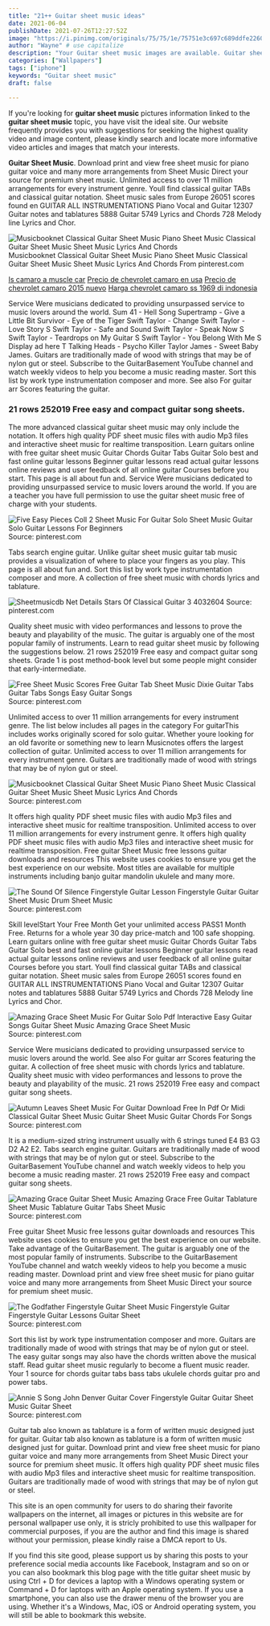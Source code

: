 ```yaml
---
title: "21++ Guitar sheet music ideas"
date: 2021-06-04
publishDate: 2021-07-26T12:27:52Z
image: "https://i.pinimg.com/originals/75/75/1e/75751e3c697c689ddfe2260775455615.png"
author: "Wayne" # use capitalize
description: "Your Guitar sheet music images are available. Guitar sheet music are a topic that is being searched for and liked by netizens now. You can Get the Guitar sheet music files here. Download all royalty-free vectors."
categories: ["Wallpapers"]
tags: ["iphone"]
keywords: "Guitar sheet music"
draft: false

---
```


If you're looking for **guitar sheet music** pictures information linked to the **guitar sheet music** topic, you have visit the ideal  site.  Our website frequently  provides you with  suggestions  for seeking  the highest  quality video and image  content, please kindly search and locate more informative video articles and images  that match your interests.

**Guitar Sheet Music**. Download print and view free sheet music for piano guitar voice and many more arrangements from Sheet Music Direct your source for premium sheet music. Unlimited access to over 11 million arrangements for every instrument genre. Youll find classical guitar TABs and classical guitar notation. Sheet music sales from Europe 26051 scores found en GUITAR ALL INSTRUMENTATIONS Piano Vocal and Guitar 12307 Guitar notes and tablatures 5888 Guitar 5749 Lyrics and Chords 728 Melody line Lyrics and Chor.

![Musicbooknet Classical Guitar Sheet Music Piano Sheet Music Classical Guitar Sheet Music Sheet Music Lyrics And Chords](https://i.pinimg.com/originals/5b/5d/e0/5b5de0dc6267529d7e27a394de6546ba.png "Musicbooknet Classical Guitar Sheet Music Piano Sheet Music Classical Guitar Sheet Music Sheet Music Lyrics And Chords")
Musicbooknet Classical Guitar Sheet Music Piano Sheet Music Classical Guitar Sheet Music Sheet Music Lyrics And Chords From pinterest.com

[Is camaro a muscle car](/is-camaro-a-muscle-car/)
[Precio de chevrolet camaro en usa](/precio-de-chevrolet-camaro-en-usa/)
[Precio de chevrolet camaro 2015 nuevo](/precio-de-chevrolet-camaro-2015-nuevo/)
[Harga chevrolet camaro ss 1969 di indonesia](/harga-chevrolet-camaro-ss-1969-di-indonesia/)

Service Were musicians dedicated to providing unsurpassed service to music lovers around the world. Sum 41 - Hell Song Supertramp - Give a Little Bit Survivor - Eye of the Tiger Swift Taylor - Change Swift Taylor - Love Story S Swift Taylor - Safe and Sound Swift Taylor - Speak Now S Swift Taylor - Teardrops on My Guitar S Swift Taylor - You Belong With Me S Display ad here T Talking Heads - Psycho Killer Taylor James - Sweet Baby James. Guitars are traditionally made of wood with strings that may be of nylon gut or steel. Subscribe to the GuitarBasement YouTube channel and watch weekly videos to help you become a music reading master. Sort this list by work type instrumentation composer and more. See also For guitar arr Scores featuring the guitar.

### 21 rows 252019 Free easy and compact guitar song sheets.

The more advanced classical guitar sheet music may only include the notation. It offers high quality PDF sheet music files with audio Mp3 files and interactive sheet music for realtime transposition. Learn guitars online with free guitar sheet music Guitar Chords Guitar Tabs Guitar Solo best and fast online guitar lessons Beginner guitar lessons read actual guitar lessons online reviews and user feedback of all online guitar Courses before you start. This page is all about fun and. Service Were musicians dedicated to providing unsurpassed service to music lovers around the world. If you are a teacher you have full permission to use the guitar sheet music free of charge with your students.


![Five Easy Pieces Coll 2 Sheet Music For Guitar Solo Sheet Music Guitar Solo Guitar Lessons For Beginners](https://i.pinimg.com/originals/95/af/15/95af15455cd0d4d7b94bfb154c9502d6.gif "Five Easy Pieces Coll 2 Sheet Music For Guitar Solo Sheet Music Guitar Solo Guitar Lessons For Beginners")
Source: pinterest.com

Tabs search engine guitar. Unlike guitar sheet music guitar tab music provides a visualization of where to place your fingers as you play. This page is all about fun and. Sort this list by work type instrumentation composer and more. A collection of free sheet music with chords lyrics and tablature.

![Sheetmusicdb Net Details Stars Of Classical Guitar 3 4032604](https://i.pinimg.com/originals/79/35/e0/7935e0a633f9e202ba3e87336d65a138.gif "Sheetmusicdb Net Details Stars Of Classical Guitar 3 4032604")
Source: pinterest.com

Quality sheet music with video performances and lessons to prove the beauty and playability of the music. The guitar is arguably one of the most popular family of instruments. Learn to read guitar sheet music by following the suggestions below. 21 rows 252019 Free easy and compact guitar song sheets. Grade 1 is post method-book level but some people might consider that early-intermediate.

![Free Sheet Music Scores Free Guitar Tab Sheet Music Dixie Guitar Tabs Guitar Tabs Songs Easy Guitar Songs](https://i.pinimg.com/originals/31/6c/91/316c913f7f18a795cce183e82fc7f1e2.png "Free Sheet Music Scores Free Guitar Tab Sheet Music Dixie Guitar Tabs Guitar Tabs Songs Easy Guitar Songs")
Source: pinterest.com

Unlimited access to over 11 million arrangements for every instrument genre. The list below includes all pages in the category For guitarThis includes works originally scored for solo guitar. Whether youre looking for an old favorite or something new to learn Musicnotes offers the largest collection of guitar. Unlimited access to over 11 million arrangements for every instrument genre. Guitars are traditionally made of wood with strings that may be of nylon gut or steel.

![Musicbooknet Classical Guitar Sheet Music Piano Sheet Music Classical Guitar Sheet Music Sheet Music Lyrics And Chords](https://i.pinimg.com/originals/5b/5d/e0/5b5de0dc6267529d7e27a394de6546ba.png "Musicbooknet Classical Guitar Sheet Music Piano Sheet Music Classical Guitar Sheet Music Sheet Music Lyrics And Chords")
Source: pinterest.com

It offers high quality PDF sheet music files with audio Mp3 files and interactive sheet music for realtime transposition. Unlimited access to over 11 million arrangements for every instrument genre. It offers high quality PDF sheet music files with audio Mp3 files and interactive sheet music for realtime transposition. Free guitar Sheet Music free lessons guitar downloads and resources This website uses cookies to ensure you get the best experience on our website. Most titles are available for multiple instruments including banjo guitar mandolin ukulele and many more.

![The Sound Of Silence Fingerstyle Guitar Lesson Fingerstyle Guitar Guitar Sheet Music Drum Sheet Music](https://i.pinimg.com/originals/3c/de/0d/3cde0d4505c8602ba3a0200babebe345.png "The Sound Of Silence Fingerstyle Guitar Lesson Fingerstyle Guitar Guitar Sheet Music Drum Sheet Music")
Source: pinterest.com

Skill levelStart Your Free Month Get your unlimited access PASS1 Month Free. Returns for a whole year 30 day price-match and 100 safe shopping. Learn guitars online with free guitar sheet music Guitar Chords Guitar Tabs Guitar Solo best and fast online guitar lessons Beginner guitar lessons read actual guitar lessons online reviews and user feedback of all online guitar Courses before you start. Youll find classical guitar TABs and classical guitar notation. Sheet music sales from Europe 26051 scores found en GUITAR ALL INSTRUMENTATIONS Piano Vocal and Guitar 12307 Guitar notes and tablatures 5888 Guitar 5749 Lyrics and Chords 728 Melody line Lyrics and Chor.

![Amazing Grace Sheet Music For Guitar Solo Pdf Interactive Easy Guitar Songs Guitar Sheet Music Amazing Grace Sheet Music](https://i.pinimg.com/originals/94/d8/b0/94d8b0c3ae225300aa06ecc2b27b7e79.gif "Amazing Grace Sheet Music For Guitar Solo Pdf Interactive Easy Guitar Songs Guitar Sheet Music Amazing Grace Sheet Music")
Source: pinterest.com

Service Were musicians dedicated to providing unsurpassed service to music lovers around the world. See also For guitar arr Scores featuring the guitar. A collection of free sheet music with chords lyrics and tablature. Quality sheet music with video performances and lessons to prove the beauty and playability of the music. 21 rows 252019 Free easy and compact guitar song sheets.

![Autumn Leaves Sheet Music For Guitar Download Free In Pdf Or Midi Classical Guitar Sheet Music Guitar Sheet Music Guitar Chords For Songs](https://i.pinimg.com/originals/55/01/8f/55018fe44173ffa058f25061236f44f0.png "Autumn Leaves Sheet Music For Guitar Download Free In Pdf Or Midi Classical Guitar Sheet Music Guitar Sheet Music Guitar Chords For Songs")
Source: pinterest.com

It is a medium-sized string instrument usually with 6 strings tuned E4 B3 G3 D2 A2 E2. Tabs search engine guitar. Guitars are traditionally made of wood with strings that may be of nylon gut or steel. Subscribe to the GuitarBasement YouTube channel and watch weekly videos to help you become a music reading master. 21 rows 252019 Free easy and compact guitar song sheets.

![Amazing Grace Guitar Sheet Music Amazing Grace Free Guitar Tablature Sheet Music Tablature Guitar Tabs Sheet Music](https://i.pinimg.com/originals/f0/72/9e/f0729ea312a177270164ae7d58067289.png "Amazing Grace Guitar Sheet Music Amazing Grace Free Guitar Tablature Sheet Music Tablature Guitar Tabs Sheet Music")
Source: pinterest.com

Free guitar Sheet Music free lessons guitar downloads and resources This website uses cookies to ensure you get the best experience on our website. Take advantage of the GuitarBasement. The guitar is arguably one of the most popular family of instruments. Subscribe to the GuitarBasement YouTube channel and watch weekly videos to help you become a music reading master. Download print and view free sheet music for piano guitar voice and many more arrangements from Sheet Music Direct your source for premium sheet music.

![The Godfather Fingerstyle Guitar Sheet Music Fingerstyle Guitar Fingerstyle Guitar Lessons Guitar Sheet](https://i.pinimg.com/originals/a6/af/e0/a6afe0706cd989104fcb709d53cc8ce2.png "The Godfather Fingerstyle Guitar Sheet Music Fingerstyle Guitar Fingerstyle Guitar Lessons Guitar Sheet")
Source: pinterest.com

Sort this list by work type instrumentation composer and more. Guitars are traditionally made of wood with strings that may be of nylon gut or steel. The easy guitar songs may also have the chords written above the musical staff. Read guitar sheet music regularly to become a fluent music reader. Your 1 source for chords guitar tabs bass tabs ukulele chords guitar pro and power tabs.

![Annie S Song John Denver Guitar Cover Fingerstyle Guitar Guitar Sheet Music Guitar Sheet](https://i.pinimg.com/originals/75/75/1e/75751e3c697c689ddfe2260775455615.png "Annie S Song John Denver Guitar Cover Fingerstyle Guitar Guitar Sheet Music Guitar Sheet")
Source: pinterest.com

Guitar tab also known as tablature is a form of written music designed just for guitar. Guitar tab also known as tablature is a form of written music designed just for guitar. Download print and view free sheet music for piano guitar voice and many more arrangements from Sheet Music Direct your source for premium sheet music. It offers high quality PDF sheet music files with audio Mp3 files and interactive sheet music for realtime transposition. Guitars are traditionally made of wood with strings that may be of nylon gut or steel.

This site is an open community for users to do sharing their favorite wallpapers on the internet, all images or pictures in this website are for personal wallpaper use only, it is stricly prohibited to use this wallpaper for commercial purposes, if you are the author and find this image is shared without your permission, please kindly raise a DMCA report to Us.

If you find this site good, please support us by sharing this posts to your preference social media accounts like Facebook, Instagram and so on or you can also bookmark this blog page with the title guitar sheet music by using Ctrl + D for devices a laptop with a Windows operating system or Command + D for laptops with an Apple operating system. If you use a smartphone, you can also use the drawer menu of the browser you are using. Whether it's a Windows, Mac, iOS or Android operating system, you will still be able to bookmark this website.
